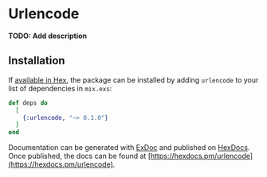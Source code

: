 # Urlencode

**TODO: Add description**

## Installation

If [available in Hex](https://hex.pm/docs/publish), the package can be installed
by adding `urlencode` to your list of dependencies in `mix.exs`:

```elixir
def deps do
  [
    {:urlencode, "~> 0.1.0"}
  ]
end
```

Documentation can be generated with [ExDoc](https://github.com/elixir-lang/ex_doc)
and published on [HexDocs](https://hexdocs.pm). Once published, the docs can
be found at [https://hexdocs.pm/urlencode](https://hexdocs.pm/urlencode).

